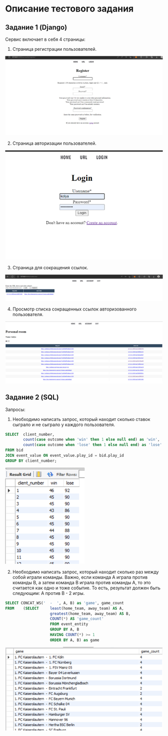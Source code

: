 # Описание тестового задания
## Задание 1 (Django)

Сервис включает в себя 4 страницы:
1. Страница регистрации пользователей.

![img.png](./images_readme/img.png)

2. Страница авторизации пользователей.

![img.png](./images_readme/img2.png)

3. Страница для сокращения ссылок.

![img.png](./images_readme/img3.png)


4. Просмотр списка сокращенных ссылок авторизованного пользователя.

![img_1.png](./images_readme/img4.png)




## Задание 2 (SQL)
Запросы:
1. Необходимо написать запрос, который находит сколько ставок сыграло и не сыграло у каждого пользователя.
```sql
SELECT 	client_number, 
		count(case outcome when 'win' then 1 else null end) as 'win',
		count(case outcome when 'lose' then 1 else null end) as 'lose'
FROM bid
JOIN event_value ON event_value.play_id = bid.play_id
GROUP BY client_number;
```
![img.png](./images_readme/img5.png)



2. Необходимо написать запрос, который находит сколько раз между собой играли команды.
Важно, если команда А играла против команды В, а затем команда В играла против команды А, то это считается как одно и тоже событие.
 То есть, результат должен быть следующим: А против В - 2 игры.
```sql
SELECT CONCAT_WS('  -  ', A, B) as 'game', game_count
FROM	(SELECT 	least(home_team, away_team) AS A, 
					greatest(home_team, away_team) AS B, 
					COUNT(*) AS 'game_count'
					FROM event_entity
					GROUP BY A, B
					HAVING COUNT(*) >= 1
					ORDER BY A, B) as game
```
![img.png](./images_readme/img6.png)